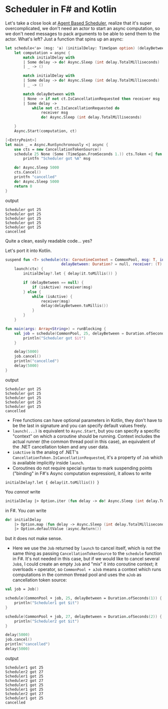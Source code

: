 # Scheduler in F# and Kotlin

Let's take a close look at [Agent Based Scheduler](http://www.fssnip.net/6c/title/Agent-Based-Scheduler),
realize that it's super overcomplicated, we don't need an actor to start an async
computation, so we don't need messages to pack arguments to be able to send them
to the actor. What's left? Just a function that spins up an async:

```fsharp
let schedule<'a> (msg: 'a) (initialDelay: TimeSpan option) (delayBetween: TimeSpan option) (ct: CancellationToken) (receiver: 'a -> unit) =
    let computation = async {
        match initialDelay with
        | Some delay -> do! Async.Sleep (int delay.TotalMilliseconds)
        | _ -> ()

        match initialDelay with
        | Some delay -> do! Async.Sleep (int delay.TotalMilliseconds)
        | _ -> ()

        match delayBetween with
        | None -> if not ct.IsCancellationRequested then receiver msg
        | Some delay ->
            while not ct.IsCancellationRequested do
                receiver msg
                do! Async.Sleep (int delay.TotalMilliseconds)

    }
    Async.Start(computation, ct)

[<EntryPoint>]
let main _ = Async.RunSynchronously <| async {
    use cts = new CancellationTokenSource()
    schedule 25 None (Some (TimeSpan.FromSeconds 1.)) cts.Token <| fun msg ->
        printfn "Scheduler got %A" msg

    do! Async.Sleep 5000
    cts.Cancel()
    printfn "cancelled"
    do! Async.Sleep 5000
    return 0
}
```

output

```
Scheduler got 25
Scheduler got 25
Scheduler got 25
Scheduler got 25
Scheduler got 25
cancelled
```

Quite a clean, easily readable code... yes?

Let's port it into Kotlin.

```kotlin
suspend fun <T> schedule(ctx: CoroutineContext = CommonPool, msg: T, initialDelay: Duration? = null,
                         delayBetween: Duration? = null, receiver: (T) -> Unit): Job =
    launch(ctx) {
        initialDelay?.let { delay(it.toMillis()) }

        if (delayBetween == null) {
            if (isActive) receiver(msg)
        } else {
            while (isActive) {
                receiver(msg)
                delay(delayBetween.toMillis())
            }
        }
    }

fun main(args: Array<String>) = runBlocking {
    val job = schedule(CommonPool, 25, delayBetween = Duration.ofSeconds(1)) {
        println("Scheduler got $it")
    }

    delay(5000)
    job.cancel()
    println("cancelled")
    delay(5000)
}
```

output

```
Scheduler got 25
Scheduler got 25
Scheduler got 25
Scheduler got 25
Scheduler got 25
cancelled
```
* Free functions can have optional parameters in Kotlin, they don't have to be the
  last in signature and you can specify default values freely.
* `launch(...)` is equivalent to `Async.Start`, but you can specify a specific
"context" on which a coroutine should be running. Context includes the actual runner
(the common thread pool in this case), an equivalent of the .NET cancellation token
and any user data.
* `isActive` is the analog of .NET's `CancellationToken.IsCancellationRequested`, it's
a property of `Job` which is available implicitly inside `launch`.
* Coroutines do not require special syntax to mark suspending points ("binding" in F#'s
Async computation expression), it allows to write
```
initialDelay?.let { delay(it.toMillis()) }
```
You _cannot_ write
```fsharp
initialDelay |> Option.iter (fun delay -> do! Async.Sleep (int delay.TotalMilliseconds))
```
in F#. You _can_ write
```fsharp
do! initialDelay
    |> Option.map (fun delay -> Async.Sleep (int delay.TotalMilliseconds))
    |> Option.defaultValue (async.Return())
```
but it does not make sense.
* Here we use the `Job` returned by `launch` to cancel itself, which is not the same
thing as passing `CancellationTokenSource` to the `schedule` function in F#. It's not
needed in this case, but if we would like to cancel several `Job`s, I could create
an empty `Job` and "mix" it into coroutine context; it overloads `+` operator, so
`CommonPool + aJob` means a context which runs computations in the common thread pool and
uses the `aJob` as cancellation token source:

```fsharp
val job = Job()

schedule(CommonPool + job, 25, delayBetween = Duration.ofSeconds(1)) {
    println("Scheduler1 got $it")
}

schedule(CommonPool + job, 27, delayBetween = Duration.ofSeconds(2)) {
    println("Scheduler2 got $it")
}

delay(5000)
job.cancel()
println("cancelled")
delay(5000)
```

output

```
Scheduler1 got 25
Scheduler2 got 27
Scheduler1 got 25
Scheduler2 got 27
Scheduler1 got 25
Scheduler1 got 25
Scheduler2 got 27
Scheduler1 got 25
cancelled
```